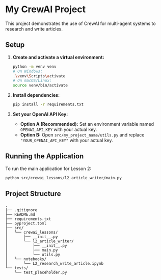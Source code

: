# My CrewAI Project

This project demonstrates the use of CrewAI for multi-agent systems to research and write articles.

## Setup

1.  **Create and activate a virtual environment:**
    ```bash
    python -m venv venv
    # On Windows:
    .\venv\Scripts\activate
    # On macOS/Linux:
    source venv/bin/activate
    ```

2.  **Install dependencies:**
    ```bash
    pip install -r requirements.txt
    ```

3.  **Set your OpenAI API Key:**
    *   **Option A (Recommended):** Set an environment variable named `OPENAI_API_KEY` with your actual key.
    *   **Option B:** Open `src/my_project_name/utils.py` and replace `"YOUR_OPENAI_API_KEY"` with your actual key.

## Running the Application

To run the main application for Lesson 2:

```bash
python src/crewai_lessons/l2_article_writer/main.py
```

## Project Structure

```
.
├── .gitignore
├── README.md
├── requirements.txt
├── pyproject.toml
├── src/
│   └── crewai_lessons/
│       ├── __init__.py
│       └── l2_article_writer/
│           ├── __init__.py
│           ├── main.py
│           └── utils.py
│   └── notebooks/
│       └── L2_research_write_article.ipynb
└── tests/
    └── test_placeholder.py
```
